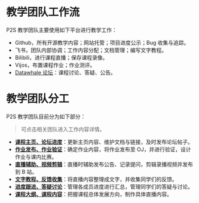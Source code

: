 # 教学团队工作流

P2S 教学团队主要使用如下平台进行教学工作：

- Github，所有开源教学内容；网站托管；项目进度公示；Bug 收集与追踪。
- 飞书，团队内部协调；工作内容分配；文档管理；编写文字教程。
- Bilibili，进行课程直播；保存课程录像。
- Vijos，布置课程作业；作业测评。
- [Datawhale 论坛](http://forum.datawhale.club/)：课程讨论、答疑、公告。

# 教学团队分工

P2S 教学团队目前分为如下部分：

> 可点击相关团队进入工作内容详情。

- [**课程主页、论坛进度**](./contribute_detail/web_and_forum.md)：更新主页内容、维护文档与链接，及时发布论坛帖子。
- [**作业发布、作业验证**](./contribute_detail/homework.md)：确定作业内容，将作业发布至 OJ，并进行验证，设计作业与课内比赛。
- [**直播辅助、视频剪辑**](./contribute_detail/live_and_video.md)：直播时辅助发布公告、记录提问，剪辑录播视频并发布到 B 站。
- [**文字教程、反馈收集**](./contribute_detail/textbook_and_feedback.md)：将直播内容整理成文字，并收集同学们的反馈。
- [**进度跟进、答疑讨论**](./contribute_detail/progress_and_discuss.md)：管理各成员进度进行汇总，管理同学们的答疑与讨论。
- [**课程大纲、课程内容**](./contribute_detail/outline_and_content.md)：把握课程总体发展方向，制作具体直播内容。